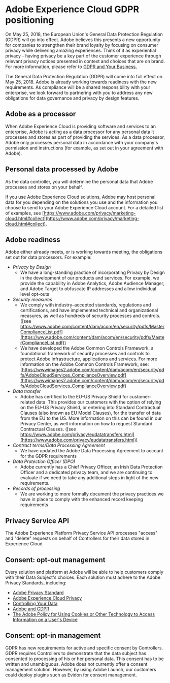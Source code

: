# Adobe Experience Cloud GDPR positioning

On May 25, 2018, the European Union's General Data Protection Regulation (GDPR) will go into effect. Adobe believes this presents a new opportunity for companies to strengthen their brand loyalty by focusing on consumer privacy while delivering amazing experiences. Think of it as experiential privacy - having privacy be a key part of the customer experience through relevant privacy notices presented in context and choices that are on brand. For more information, please refer to [GDPR and Your Business.](https://www.adobe.com/privacy/general-data-protection-regulation.html)

The General Data Protection Regulation (GDPR) will come into full effect on May 25, 2018. Adobe is already working towards readiness with the new requirements. As compliance will be a shared responsibility with your enterprise, we look forward to partnering with you to address any new obligations for data governance and privacy by design features.

## Adobe as a processor

When Adobe Experience Cloud is providing software and services to an enterprise, Adobe is acting as a data processor for any personal data it processes and stores as part of providing the services. As a data processor, Adobe only processes personal data in accordance with your company's permission and instructions (for example, as set out in your agreement with Adobe).

## Personal data processed by Adobe

As the data controller, you will determine the personal data that Adobe processes and stores on your behalf.

If you use Adobe Experience Cloud solutions, Adobe may host personal data for you depending on the solutions you use and the information you choose to send to your Adobe Experience Cloud account. For a detailed list of examples, see [https://www.adobe.com/privacy/marketing-cloud.html#collect](https://www.adobe.com/privacy/marketing-cloud.html#collect).

## Adobe readiness

Adobe either already meets, or is working towards meeting, the obligations set out for data processors. For example:

* *Privacy by Design*
    * We have a long-standing practice of incorporating Privacy by Design in the development of our products and services. For example, we provide the capability in Adobe Analytics, Adobe Audience Manager, and Adobe Target to obfuscate IP addresses and allow individual level opt-outs
* *Security measures*
  * We comply with industry–accepted standards, regulations and certifications, and have implemented technical and organizational measures, as well as hundreds of security processes and controls. ([see https://www.adobe.com/content/dam/acom/en/security/pdfs/MasterComplianceList.pdf](https://www.adobe.com/content/dam/acom/en/security/pdfs/MasterComplianceList.pdf))
  * We have developed the Adobe Common Controls Framework, a foundational framework of security processes and controls to protect Adobe infrastructure, applications and services. For more information on the Adobe Common Controls Framework, see: [https://wwwimages2.adobe.com/content/dam/acom/en/security/pdfs/AdobeCloudServices_ComplianceOverview.pdf](https://wwwimages2.adobe.com/content/dam/acom/en/security/pdfs/AdobeCloudServices_ComplianceOverview.pdf)
* *Data transfer*
  * Adobe has certified to the EU-US Privacy Shield for customer-related data. This provides our customers with the option of relying on the EU-US Privacy Shield, or entering into Standard Contractual Clauses (also known as EU Model Clauses), for the transfer of data from the EU to the US. More information on this can be found in our Privacy Center, as well information on how to request Standard Contractual Clauses. ([see https://www.adobe.com/privacy/eudatatransfers.html](https://www.adobe.com/privacy/eudatatransfers.html))
* *Contract terms/Data Processing Agreement*
  * We have updated the Adobe Data Processing Agreement to account for the GDPR requirements
* *Data Protection Officer (DPO)*
  * Adobe currently has a Chief Privacy Officer, an Irish Data Protection Officer and a dedicated privacy team, and we are continuing to evaluate if we need to take any additional steps in light of the new requirements.
* *Records of processing*
  * We are working to more formally document the privacy practices we have in place to comply with the enhanced record keeping requirements

## Privacy Service API

The Adobe Experience Platform Privacy Service API processes "access" and "delete" requests on behalf of Controllers for their data stored in Experience Cloud

## Consent: opt-out management

Every solution and platform at Adobe will be able to help customers comply with their Data Subject's choices. Each solution must adhere to the Adobe Privacy Standards, including:

* [Adobe Privacy Standard](https://www.adobe.com/privacy.html)
* [Adobe Experience Cloud Privacy](https://www.adobe.com/privacy/marketing-cloud.html)
* [Controlling Your Data](https://www.adobe.com/privacy/opt-out.html)
* [Adobe and GDPR](https://www.adobe.com/privacy/general-data-protection-regulation.html)
* [The Adobe Policy for Using Cookies or Other Technology to Access Information on a User's Device](https://www.adobe.com/privacy/cookies.html)

## Consent: opt-in management

GDPR has new requirements for active and specific consent by Controllers. GDPR requires Controllers to demonstrate that the data subject has consented to processing of his or her personal data. This consent has to be written and unambiguous. Adobe does not currently offer a consent management solution. However, by using Adobe Launch, our customers could deploy plugins such as Evidon for consent management.